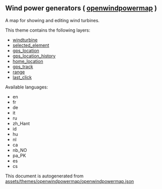 [//]: # (WARNING: this file is automatically generated. Please find the sources at the bottom and edit those sources)

 Wind power generators ( [openwindpowermap](https://mapcomplete.org/openwindpowermap) ) 
----------------------------------------------------------------------------------------



A map for showing and editing wind turbines.

This theme contains the following layers:



  - [windturbine](../Layers/windturbine.md)
  - [selected_element](../Layers/selected_element.md)
  - [gps_location](../Layers/gps_location.md)
  - [gps_location_history](../Layers/gps_location_history.md)
  - [home_location](../Layers/home_location.md)
  - [gps_track](../Layers/gps_track.md)
  - [range](../Layers/range.md)
  - [last_click](../Layers/last_click.md)


Available languages:



  - en
  - fr
  - de
  - it
  - ru
  - zh_Hant
  - id
  - hu
  - nl
  - ca
  - nb_NO
  - pa_PK
  - es
  - cs
 

This document is autogenerated from [assets/themes/openwindpowermap/openwindpowermap.json](https://github.com/pietervdvn/MapComplete/blob/develop/assets/themes/openwindpowermap/openwindpowermap.json)
